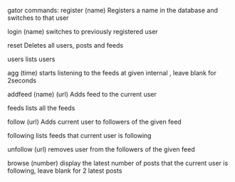 

gator commands:
register (name)
Registers a name in the database and switches to that user

login (name)
switches to previously registered user

reset
Deletes all users, posts and feeds 

users
lists users

agg (time)
starts listening to the feeds at given internal , leave blank for 2seconds

addfeed (name) (url)
Adds feed to the current user

feeds 
lists all the feeds

follow (url)
Adds current user to followers of the given feed

following
lists feeds that current user is following

unfollow (url)
removes user from the followers of the given feed 

browse (number)
display the latest number of posts that the current user is following, leave blank for 2 latest posts
